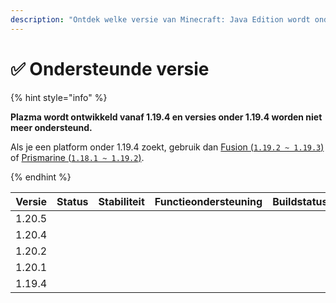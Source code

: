 ```yaml
---
description: "Ontdek welke versie van Minecraft: Java Edition wordt ondersteund door Plazma."
---
```


# ✅ Ondersteunde versie

{% hint style="info" %}

**Plazma wordt ontwikkeld vanaf 1.19.4 en versies onder 1.19.4 worden niet meer ondersteund.**

Als je een platform onder 1.19.4 zoekt, gebruik dan [Fusion (`1.19.2 ~ 1.19.3`)](https://github.com/RuinedTechnologyUnify/Fusion) of [Prismarine (`1.18.1 ~ 1.19.2`)](https://github.com/PrismarineTeam/Prismarine).

{% endhint %}

| Versie |                                                             Status                                                             |                                                              Stabiliteit                                                              |                                                          Functieondersteuning                                                         |                                                                                Buildstatus                                                                                |
| :----: | :----------------------------------------------------------------------------------------------------------------------------: | :-----------------------------------------------------------------------------------------------------------------------------------: | :-----------------------------------------------------------------------------------------------------------------------------------: | :-----------------------------------------------------------------------------------------------------------------------------------------------------------------------: |
| 1.20.5 |    <img src="https://img.shields.io/badge/%EB%8C%80%EA%B8%B0%EC%A4%91-gray?style=for-the-badge" alt="" data-size="original">   | <img src="https://img.shields.io/badge/%EC%A0%95%EB%B3%B4%20%EC%97%86%EC%9D%8C-gray?style=for-the-badge" alt="" data-size="original"> | <img src="https://img.shields.io/badge/%EC%A0%95%EB%B3%B4%20%EC%97%86%EC%9D%8C-gray?style=for-the-badge" alt="" data-size="original"> |                   <img src="https://img.shields.io/badge/%EC%A0%95%EB%B3%B4%20%EC%97%86%EC%9D%8C-gray?style=for-the-badge" alt="" data-size="original">                   |
| 1.20.4 |  <img src="https://img.shields.io/badge/%EC%A7%80%EC%9B%90%EC%A4%91-success?style=for-the-badge" alt="" data-size="original">  |              <img src="https://img.shields.io/badge/Goed%20werkend-blue?style=for-the-badge" alt="" data-size="original">             |                 <img src="https://img.shields.io/badge/100%25-blauw?style=for-the-badge" alt="" data-size="original">                 | <img src="https://img.shields.io/github/actions/workflow/status/PlazmaMC/Plazma/release.yml?style=for-the-badge&label=%20&branch=ver/1.20.4" alt="" data-size="original"> |
| 1.20.2 | <img src="https://img.shields.io/badge/Functie%20toevoegen%20aanbevolen-blue?style=for-the-badge" alt="" data-size="original"> |              <img src="https://img.shields.io/badge/Goed%20werkend-blue?style=for-the-badge" alt="" data-size="original">             |                 <img src="https://img.shields.io/badge/100%25-blauw?style=for-the-badge" alt="" data-size="original">                 | <img src="https://img.shields.io/github/actions/workflow/status/PlazmaMC/Plazma/release.yml?style=for-the-badge&label=%20&branch=ver/1.20.2" alt="" data-size="original"> |
| 1.20.1 |  <img src="https://img.shields.io/badge/%EC%A7%80%EC%9B%90%20aanbevolen-red?style=for-the-badge" alt="" data-size="original">  |              <img src="https://img.shields.io/badge/Goed%20werkend-blue?style=for-the-badge" alt="" data-size="original">             |                 <img src="https://img.shields.io/badge/100%25-blauw?style=for-the-badge" alt="" data-size="original">                 |                   <img src="https://img.shields.io/badge/%EC%A0%95%EB%B3%B4%20%EC%97%86%EC%9D%8C-gray?style=for-the-badge" alt="" data-size="original">                   |
| 1.19.4 |  <img src="https://img.shields.io/badge/%EC%A7%80%EC%9B%90%20aanbevolen-red?style=for-the-badge" alt="" data-size="original">  |              <img src="https://img.shields.io/badge/Goed%20werkend-blue?style=for-the-badge" alt="" data-size="original">             |                 <img src="https://img.shields.io/badge/100%25-blauw?style=for-the-badge" alt="" data-size="original">                 |                   <img src="https://img.shields.io/badge/%EC%A0%95%EB%B3%B4%20%EC%97%86%EC%9D%8C-gray?style=for-the-badge" alt="" data-size="original">                   |
